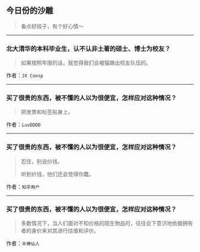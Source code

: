 ## 今日份的沙雕

> 看点好段子，有个好心情～


 
---

### 北大清华的本科毕业生，认不认非土著的硕士、博士为校友？

> 如果按照年限的话，我觉得我们会被猫踢出校友队伍的。


作者：`JX Consp`

---

### 买了很贵的东西，被不懂的人以为很便宜，怎样应对这种情况？

> 把发票和标签贴身上。


作者：`LuvDDDD`

---

### 买了很贵的东西，被不懂的人以为很便宜，怎样应对这种情况？

> 忍住，别说价钱。
> 
> 听到价钱，他们还会觉得你蠢。


作者：`知乎用户`

---

### 买了很贵的东西，被不懂的人以为很便宜，怎样应对这种情况？

> 多数情况下，当人们面对不知价格的陌生物品时，往往会下意识地依据拥有者的身价来对其进行估值和评价。


作者：`半佛仙人`